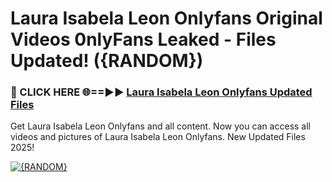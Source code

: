 # Laura Isabela Leon Onlyfans Original Videos 0nlyFans Leaked - Files Updated! ({RANDOM})

<h3>🔴 CLICK HERE 🌐==►► <a href="https://betterlinks.top/A2PfLJ" rel="nofollow">Laura Isabela Leon Onlyfans Updated Files</a></h3>

Get Laura Isabela Leon Onlyfans and all content. Now you can access all videos and pictures of Laura Isabela Leon Onlyfans. New Updated Files 2025!

[![{RANDOM}](https://i.imgur.com/ppqm5kG.gif)](https://betterlinks.top/A2PfLJ)